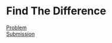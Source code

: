 # Find The Difference
[Problem](https://leetcode.com/problems/find-the-difference/description/)  
[Submission](../../../results/FindTheDifferenceSubmission.png)
